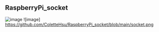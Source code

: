 ## RaspberryPi_socket

![image](https://user-images.githubusercontent.com/101647874/209623970-b6a2960d-3de0-4c93-a3cf-b862c2aee352.png)
![image] https://github.com/ColetteHsu/RaspberryPi_socket/blob/main/socket.png
